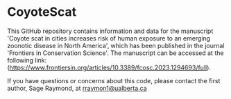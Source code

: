 # CoyoteScat
This GitHub repository contains information and data for the manuscript 'Coyote scat in cities increases risk of human exposure to an emerging zoonotic disease in North America', which has been published in the journal 'Frontiers in Conservation Science'. The manuscript can be accessed at the following link: (https://www.frontiersin.org/articles/10.3389/fcosc.2023.1294693/full).

If you have questions or concerns about this code, please contact the first author, Sage Raymond, at rraymon1@ualberta.ca
